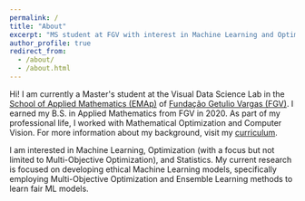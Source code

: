 ```yaml
---
permalink: /
title: "About"
excerpt: "MS student at FGV with interest in Machine Learning and Optimization"
author_profile: true
redirect_from: 
  - /about/
  - /about.html
---
```


Hi! I am currently a Master's student at the Visual Data Science Lab in the [School of Applied Mathematics (EMAp)](https://emap.fgv.br/) of [Fundação Getulio Vargas (FGV)](https://portal.fgv.br/). I earned my B.S. in Applied Mathematics from FGV in 2020. As part of my professional life, I worked with Mathematical Optimization and Computer Vision. For more information about my background, visit my [curriculum](/cv/).

I am interested in Machine Learning, Optimization (with a focus but not limited to Multi-Objective Optimization), and Statistics. My current research is focused on developing ethical Machine Learning models, specifically employing Multi-Objective Optimization and Ensemble Learning methods to learn fair ML models.